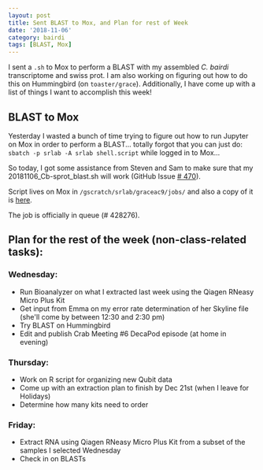 ```yaml
---
layout: post
title: Sent BLAST to Mox, and Plan for rest of Week
date: '2018-11-06'
category: bairdi
tags: [BLAST, Mox]
---
```

I sent a ```.sh``` to Mox to perform a BLAST with my assembled _C. bairdi_ transcriptome and swiss prot. I am also working on figuring out how to do this on Hummingbird (on ```toaster/grace```). Additionally, I have come up with a list of things I want to accomplish this week!

## BLAST to Mox
Yesterday I wasted a bunch of time trying to figure out how to run Jupyter on Mox in order to perform a BLAST... totally forgot that you can just do: ```sbatch -p srlab -A srlab shell.script``` while logged in to Mox... 

So today, I got some assistance from Steven and Sam to make sure that my 20181106_Cb-sprot_blast.sh will work (GitHub Issue [# 470](https://github.com/RobertsLab/resources/issues/470)). 

Script lives on Mox in ```/gscratch/srlab/graceac9/jobs/``` and also a copy of it is [here](https://github.com/fish546-2018/grace-Cbairdi-transcriptome/blob/master/scripts/20181106_Cbairdi-sprot_BLAST.sh). 

The job is officially in queue (# 428276).

## Plan for the rest of the week (non-class-related tasks):
### Wednesday:    
- Run Bioanalyzer on what I extracted last week using the Qiagen RNeasy Micro Plus Kit
- Get input from Emma on my error rate determination of her Skyline file (she'll come by between 12:30 and 2:30 pm) 
- Try BLAST on Hummingbird
- Edit and publish Crab Meeting #6 DecaPod episode (at home in evening)

### Thursday: 
- Work on R script for organizing new Qubit data
- Come up with an extraction plan to finish by Dec 21st (when I leave for Holidays)
- Determine how many kits need to order

### Friday:
- Extract RNA using Qiagen RNeasy Micro Plus Kit from a subset of the samples I selected Wednesday
- Check in on BLASTs
